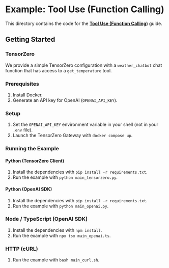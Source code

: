 # Example: Tool Use (Function Calling)

This directory contains the code for the **[Tool Use (Function Calling)](https://www.tensorzero.com/docs/gateway/guides/tool-use)** guide.

## Getting Started

### TensorZero

We provide a simple TensorZero configuration with a `weather_chatbot` chat function that has access to a `get_temperature` tool.

### Prerequisites

1. Install Docker.
2. Generate an API key for OpenAI (`OPENAI_API_KEY`).

### Setup

1. Set the `OPENAI_API_KEY` environment variable in your shell (not in your `.env` file).
2. Launch the TensorZero Gateway with `docker compose up`.

### Running the Example

#### Python (TensorZero Client)

1. Install the dependencies with `pip install -r requirements.txt`.
2. Run the example with `python main_tensorzero.py`.

#### Python (OpenAI SDK)

1. Install the dependencies with `pip install -r requirements.txt`.
2. Run the example with `python main_openai.py`.

### Node / TypeScript (OpenAI SDK)

1. Install the dependencies with `npm install`.
2. Run the example with `npx tsx main_openai.ts`.

### HTTP (cURL)

1. Run the example with `bash main_curl.sh`.

